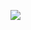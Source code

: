 [![](https://skillicons.dev/icons?i=ts,solidity,rust,figma,nuxt,vue,net,ps,ai,postgres,electron,vite)]()
